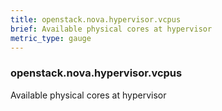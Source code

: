 ```yaml
---
title: openstack.nova.hypervisor.vcpus
brief: Available physical cores at hypervisor
metric_type: gauge
---
```

### openstack.nova.hypervisor.vcpus

Available physical cores at hypervisor
